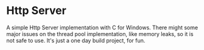 # Http Server

A simple Http Server implementation with C for Windows.
There might some major issues on the thread pool implementation, like memory leaks, so it is not safe to use.
It's just a one day build project, for fun.
